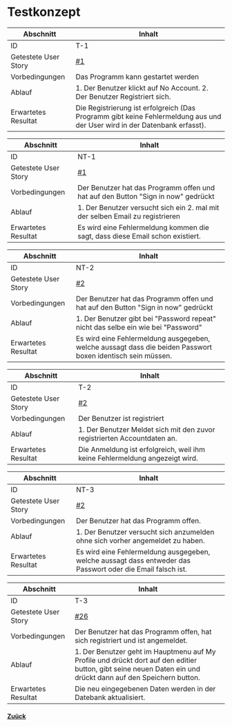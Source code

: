 # Testkonzept

Abschnitt            | Inhalt
---------------------|--------
ID                   | T-1
Getestete User Story | [#1](https://github.com/ICT-BBC/mod-pr-scrum/issues/1)
Vorbedingungen       | Das Programm kann gestartet werden
Ablauf               | 1. Der Benutzer klickt auf No Account. 2. Der Benutzer Registriert sich.
Erwartetes Resultat  | Die Registrierung ist erfolgreich (Das Programm gibt keine Fehlermeldung aus und der User wird in der Datenbank erfasst).

Abschnitt            | Inhalt
---------------------|--------
ID                   | NT-1
Getestete User Story | [#1](https://github.com/ICT-BBC/mod-pr-scrum/issues/1)
Vorbedingungen       | Der Benutzer hat das Programm offen und hat auf den Button "Sign in now" gedrückt 
Ablauf               | 1. Der Benutzer versucht sich ein 2. mal mit der selben Email zu registrieren 
Erwartetes Resultat  | Es wird eine Fehlermeldung kommen die sagt, dass diese Email schon existiert.

Abschnitt            | Inhalt
---------------------|--------
ID                   | NT-2
Getestete User Story | [#2](https://github.com/ICT-BBC/mod-pr-scrum/issues/2)
Vorbedingungen       | Der Benutzer hat das Programm offen und hat auf den Button "Sign in now" gedrückt 
Ablauf               | 1. Der Benutzer gibt bei "Password repeat" nicht das selbe ein wie bei "Password"
Erwartetes Resultat  | Es wird eine Fehlermeldung ausgegeben, welche aussagt dass die beiden Passwort boxen identisch sein müssen. 

Abschnitt            | Inhalt
---------------------|--------
ID                   | T-2
Getestete User Story | [#2](https://github.com/ICT-BBC/mod-pr-scrum/issues/2)
Vorbedingungen       | Der Benutzer ist registriert
Ablauf               | 1. Der Benutzer Meldet sich mit den zuvor registrierten Accountdaten an.
Erwartetes Resultat  | Die Anmeldung ist erfolgreich, weil ihm keine Fehlermeldung angezeigt wird.

Abschnitt            | Inhalt
---------------------|--------
ID                   | NT-3
Getestete User Story | [#2](https://github.com/ICT-BBC/mod-pr-scrum/issues/2)
Vorbedingungen       | Der Benutzer hat das Programm offen.
Ablauf               | 1. Der Benutzer versucht sich anzumelden ohne sich vorher angemeldet zu haben.
Erwartetes Resultat  | Es wird eine Fehlermeldung ausgegeben, welche aussagt dass entweder das Passwort oder die Email falsch ist. 

Abschnitt            | Inhalt
---------------------|--------
ID                   | T-3
Getestete User Story | [#26](https://github.com/ICT-BBC/mod-pr-scrum/issues/26)
Vorbedingungen       | Der Benutzer hat das Programm offen, hat sich registriert und ist angemeldet.
Ablauf               | 1. Der Benutzer geht im Hauptmenu auf My Profile und drückt dort auf den editier button, gibt seine neuen Daten ein und drückt dann auf den Speichern button.
Erwartetes Resultat  | Die neu eingegebenen Daten werden in der Datebank aktualisiert. 

  #### [Zuück](../README.md)
